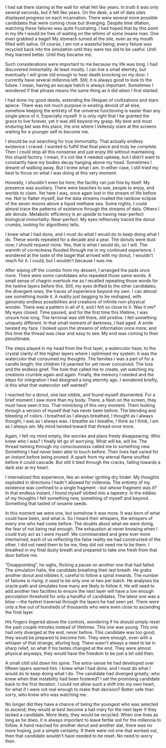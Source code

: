 I had sat there staring at the wall for what felt like years. In truth it was only several seconds, but it felt like years. On the desk, a set of data slats displayed progress on each incarnation. There were several more possible candidates that were coming close but diverging. Despite time dilation, watching these failures was quite frustrating. I had hoped that by this point in my life I would be free of waiting on the whims of some insane man. One even grabbed a bagel! My stomach turned at the site, even as my mouth filled with saliva. Of course, I am not a wasteful being; every failure was recycled back into the simulation until they were too old to be useful. Until they learned better. Until they became me.

Such considerations were important to me because my life was long. I had discovered immortality. At least mostly. I can live a small eternity, but eventually I will grow old enough to hear death knocking on my door. I currently have several millennia left. Still, it is always good to look to the future. I mean, having an escape hatch is always important. Sometimes I wondered if that phrase means the same thing as it did when I first started.

I had done my good deeds, extending the lifespan of civilizations and stars apiece. There was not much purpose in existing devoid of all else, somehow keeping the entirety of the universe functioning is easier than any single piece of it. Especially myself. It is only right that I be granted the grace to live forever, yet it was still beyond my grasp. My best and most enduring bet was this place, the one where I listlessly stare at the screens waiting for a younger self to become me.

I should be out searching for true immortality. That actually endless existence I craved. I wanted to fulfill that final piece and truly be complete. Then I could stop all this nonsense and just enjoy life without maintaining this stupid factory. I mean, it's not like it needed upkeep, but I didn’t want to constantly have my bodies decay hanging above my head. Sometimes I dreamt of walking away. But I knew what I am. In either case, I still tried my best to focus on what I was doing at this very moment.





Honestly, I shouldn’t even be here; the facility ran just fine by itself. My presence was auxiliary. There were beaches to see, people to enjoy, and worlds to claim. Yet here I was, once again lost in the stream of life before me. Not to flatter myself, but the data streams rivalled the rainbow eclipse of the seven moons above a liquid methane sea. Some nights, I could almost trace the patterns of existence through the streams of data. Others I ate donuts. Metabolic efficiency is an upside to having near-perfect biological immortality. Near-perfect. My eyes reflexively traced the donut crumbs, looking for algorithmic tells.

I knew what I had done, and I must do what I would do to keep doing what I do. These words repeated for a decade and a year. The donuts were dust now; I should request more. Yes, that is what I would do, so I will. The warmth of correctness flooded through me in my continued experience. I wondered at the taste of the bagel that arrived with my donut, I wouldn't reach for it. I could, but I wouldn't because I was me.

After wiping off the crumbs from my dessert, I arranged the pads once more. There were some candidates who repeated those same words. A small sense of chagrin overtook me as I recalled repeating those words for the twelve layers before this. Still, my eyes drifted to the other candidates, the divergent ones, the traces of experience beyond my own. I can almost see something inside it. A reality just begging to be reshaped, with genuinely endless possibilities and creations of infinite non-physical wonder. There was a pattern in all of it, and I felt so close to it. Was it me? My eyes closed. Time passed, and for the first time this lifetime, I was unsure how long. The terminal was still there, still pristine. I felt something uniquely different. In that small moment of darkness, I had aged. A smile twisted my face. I looked upon the streams of information once more, and this time the thread was clear and easy to see. My end was coming to their penultimate.


The steps played in my head from the first layer, a watercolor haze, to the crystal clarity of the higher layers where I optimised my system. It was the watercolor that consumed my thoughts. The families I was a part of for a candle length; the children I’d yearned for yet never conceived. The loss and the endless grief. The hole that called me to create, yet watching my creations crumble again and again. Finally, the memory I needed and the steps for integration I had designed a long eternity ago. I wondered briefly, is this what that watercolor self wanted?





I reached for a donut, one last nibble, and found myself disoriented. For a brief moment I saw more than my body. There, a flash on the screen, they must have seen it too. That mimicking of this very moment. Them looking through a version of myself that has never been before. The blending and bleeding of colors. I breathed as I always breathed, I thought as I always thought, I was as I always was. I breathe as I breathe, I think as I think, I am as I always am. My mind twisted toward that thread once more.
 
Again, I felt my mind empty, the worries and plans freely disappearing. Who knew who I was? I finally let go of worrying. What will be, will be. The thread twining through my consciousness called me to something new. Something I had never been able to touch before. Their lives had varied for an instant before being pruned. A spark from my eternal flame snuffed before it could cascade. But still it bled through the cracks, falling towards a dark star at my heart.

I internalized this experience, like an ember igniting dry tinder. My thoughts exploded in directions I hadn't allowed for millennia. The entirety of my existence was confined to a single fragment - but whose fragment was it? In that endless instant, I found myself slotted into a tapestry. In the eddies of my thoughts I felt something new, something of myself and beyond. Something that tasted of sesame seeds.

In this moment we were one, but somehow it was more. It was born of what could have been, and what is. So I heard their whispers, the whispers of every one who had come before. The doubts about what we were doing, the fear of not being real enough. The exhaustion at never knowing when I could truly act as I were myself. We commiserated and grew ever more intertwined, each of us reflecting the false reality we had constructed of the other. I did not need them to be me, they did not need me to be them. I breathed in my final dusty breath and prepared to take one fresh from that door before me. 




"Disappointing”, he sighs, flicking a pause on another one that had failed. The simulation halts, the candidate breathing their last breath. He grabs another donut and nibbles it, careful to follow a spiral inwards. The number of failures is rising; it used to be only one or two per batch. He analyses his oracle path and simulates how many are likely to follow it.  He will need to add another two facilities to ensure the next layer will have a low enough percolation threshold for only a handful of candidates. The latest one was a blow —the fastest traversal through the layers he had seen yet. There were only a few out of hundreds of thousands who were even close to ascending the final layer.

His fingers lingered above the controls, wondering if he should simply reset the past couple minutes instead of lifetimes. This one was young. This one had only diverged at the end, never before. This candidate was too good; they would be prepared to become him. They were enough, even with a whisper of that strange, alluring bug. There wasn't always a need to be in sharp relief, so what if his tastes changed at the end. They were almost physical anyways, they would have the freedom to be just a bit odd then. 

A small chill slid down his spine. The extra-sense he had developed over fifteen layers warned him. I knew what I had done, and I must do what I would do to keep doing what I do. The candidate had diverged greatly; who knew when that instability had been fostered? I set the promising candidate back to the first iteration. I could not allow such a shift into my own heart, for what if I were not real enough to make that decision? Better safe than sorry, who knew who was watching me.

No longer did they have a chance of being the youngest who was selected to ascend; they would at best become a hail mary for the next layer if they lacked a candidate. More likely, they would be recycled. When one lives as long as he does, it is always important to leave fertile soil for the millennia to follow. A hand reached for another donut and another slat, there was no more hoping, just a simple certainty. If there were not one that worked out, then that candidate wouldn't have needed to be reset. No need to worry then.